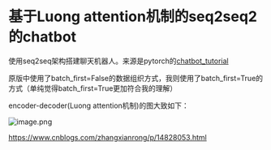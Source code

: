 # 基于Luong attention机制的seq2seq2的chatbot
使用seq2seq架构搭建聊天机器人。来源是pytorch的[chatbot_tutorial](https://pytorch.org/tutorials/beginner/chatbot_tutorial.html)

原版中使用了batch_first=False的数据组织方式，我则使用了batch_first=True的方式（单纯觉得batch_first=True更加符合我的理解）

encoder-decoder(Luong attention机制)的图大致如下：

![image.png](https://i.loli.net/2020/10/08/qaGL8uSsI9PTMir.png)

https://www.cnblogs.com/zhangxianrong/p/14828053.html

